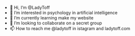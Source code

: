 - 👋 Hi, I’m @LadyToff
- 👀 I’m interested in psychology in artificial intelligence
- 🌱 I’m currently learning make my website
- 💞️ I’m looking to collaborate on a secret group
- 📫 How to reach me @ladytoff in istagram and ladytoff.com

<!---
LadyToff/LadyToff is a ✨ special ✨ repository because its `README.md` (this file) appears on your GitHub profile.
You can click the Preview link to take a look at your changes.
--->
